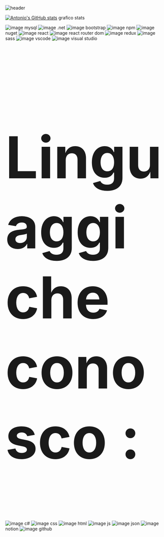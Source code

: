![header](https://capsule-render.vercel.app/api?type=wave&color=timeGradient&height=300&section=header&text=Hello%20World&fontSize=90)

[![Antonio's GitHub stats](https://github-readme-stats.vercel.app/api?username=antonio-bit-1109&theme=dark&show_icons=true)](https://github.com/antonio-bit-1109/github-readme-stats) grafico stats


![image](https://img.shields.io/badge/MySQL-005C84?style=for-the-badge&logo=mysql&logoColor=white) mysql
![image](https://img.shields.io/badge/.NET-512BD4?style=for-the-badge&logo=dotnet&logoColor=white) .net
![image](https://img.shields.io/badge/Bootstrap-563D7C?style=for-the-badge&logo=bootstrap&logoColor=white) bootstrap
![image](https://img.shields.io/badge/npm-CB3837?style=for-the-badge&logo=npm&logoColor=white) npm
![image](https://img.shields.io/badge/NuGet-004880?style=for-the-badge&logo=nuget&logoColor=white) nuget
![image](https://img.shields.io/badge/React-20232A?style=for-the-badge&logo=react&logoColor=61DAFB) react
![image](https://img.shields.io/badge/React_Router-CA4245?style=for-the-badge&logo=react-router&logoColor=white) react router dom 
![image](https://img.shields.io/badge/Redux-593D88?style=for-the-badge&logo=redux&logoColor=white) redux
![image](	https://img.shields.io/badge/Sass-CC6699?style=for-the-badge&logo=sass&logoColor=white) sass
![image](https://img.shields.io/badge/VSCode-0078D4?style=for-the-badge&logo=visual%20studio%20code&logoColor=white) vscode
![image](https://img.shields.io/badge/Visual_Studio-5C2D91?style=for-the-badge&logo=visual%20studio&logoColor=white) visual studio


<h2 style="font-size:13em">Linguaggi che conosco : </h2>

![image](https://img.shields.io/badge/C%23-239120?style=for-the-badge&logo=csharp&logoColor=white) c#
![image](https://img.shields.io/badge/CSS3-1572B6?style=for-the-badge&logo=css3&logoColor=white) css
![image](https://img.shields.io/badge/HTML5-E34F26?style=for-the-badge&logo=html5&logoColor=white) html
![image](https://img.shields.io/badge/JavaScript-323330?style=for-the-badge&logo=javascript&logoColor=F7DF1E) js 
![image](https://img.shields.io/badge/json-5E5C5C?style=for-the-badge&logo=json&logoColor=white) json
![image](https://img.shields.io/badge/Notion-000000?style=for-the-badge&logo=notion&logoColor=white) notion 
![image](https://img.shields.io/badge/GitHub-100000?style=for-the-badge&logo=github&logoColor=white) github 

